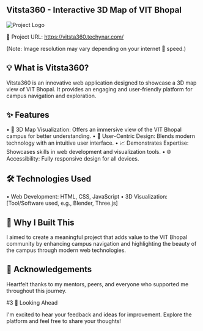 ## Vitsta360 - Interactive 3D Map of VIT Bhopal
![Project Logo](VITsta360/pageview.png)


🔗 Project URL: https://vitsta360.techynar.com/

(Note: Image resolution may vary depending on your internet 🛜 speed.)



## 💡 What is Vitsta360?

Vitsta360 is an innovative web application designed to showcase a 3D map view of VIT Bhopal. It provides an engaging and user-friendly platform for campus navigation and exploration.

 

## ✨ Features

•	📌 3D Map Visualization: Offers an immersive view of the VIT Bhopal campus for better understanding.
•	🎨 User-Centric Design: Blends modern technology with an intuitive user interface.
•	📈 Demonstrates Expertise: Showcases skills in web development and visualization tools.
•	🌐 Accessibility: Fully responsive design for all devices.



## 🛠️ Technologies Used

•	Web Development: HTML, CSS, JavaScript
•	3D Visualization: [Tool/Software used, e.g., Blender, Three.js]



## 🌟 Why I Built This

I aimed to create a meaningful project that adds value to the VIT Bhopal community by enhancing campus navigation and highlighting the beauty of the campus through modern web technologies.



## 🙌 Acknowledgements

Heartfelt thanks to my mentors, peers, and everyone who supported me throughout this journey.



#3 📣 Looking Ahead

I'm excited to hear your feedback and ideas for improvement. Explore the platform and feel free to share your thoughts!


